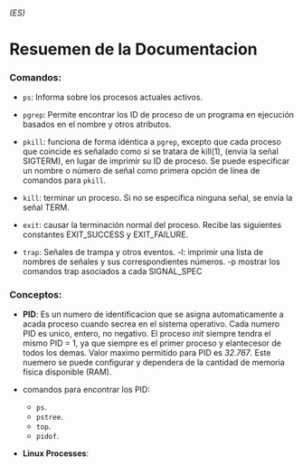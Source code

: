 ###### (ES)
# Resuemen de la Documentacion

### Comandos:
- `ps`: Informa sobre los procesos actuales activos.

- `pgrep`: Permite encontrar los ID de proceso de un programa en ejecución basados en el nombre y otros atributos.

- `pkill`: funciona de forma idéntica a `pgrep`, excepto que cada proceso que coincide es señalado como si se tratara de kill(1), (envia la señal SIGTERM), en lugar de imprimir su ID de proceso. Se puede especificar un nombre o número de señal como primera opción de línea de comandos para `pkill`.

- `kill`: terminar un proceso. Si no se especifica ninguna señal, se envía la señal TERM.

- `exit`: causar la terminación normal del proceso. Recibe las siguientes constantes EXIT_SUCCESS y EXIT_FAILURE.

- `trap`: Señales de trampa y otros eventos. -l: imprimir una lista de nombres de señales y sus correspondientes números. -p mostrar los comandos trap asociados a cada SIGNAL_SPEC

### Conceptos:

- **PID**:
Es un numero de identificacion que se asigna automaticamente a acada proceso cuando secrea en el sistema operativo. Cada numero PID es unico, entero, no negativo.
El proceso *init* siempre tendra el mismo PID = 1, ya que siempre es el primer proceso y elantecesor de todos los demas.
Valor maximo permitido para PID  es *32.767*. Este nuemero se puede configurar y dependera de la cantidad de memoria fisica disponible (RAM).

- comandos para encontrar los PID:
	- `ps`.
	- `pstree`.
	- `top`.
	- `pidof`.

- **Linux Processes**:
